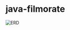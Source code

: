 # java-filmorate
![ERD](https://raw.githubusercontent.com/b1shv/java-filmorate/add-database/src/main/resources/erd.png)
